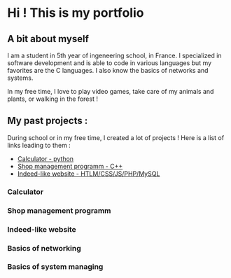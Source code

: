 # Hi ! This is my portfolio

## A bit about myself

I am a student in 5th year of ingeneering school, in France.
I specialized in software development and is able to code in various languages but my favorites are the C languages. I also know the basics of networks and systems.

In my free time, I love to play video games, take care of my animals and plants, or walking in the forest !

## My past projects :

During school or in my free time, I created a lot of projects !
Here is a list of links leading to them :

- [Calculator - python](###Calculator)
- [Shop management programm - C++](###Shop-management-programm)
- [Indeed-like website - HTLM/CSS/JS/PHP/MySQL](###Indeed-like-website)

### Calculator

### Shop management programm

### Indeed-like website

### Basics of networking

### Basics of system managing
